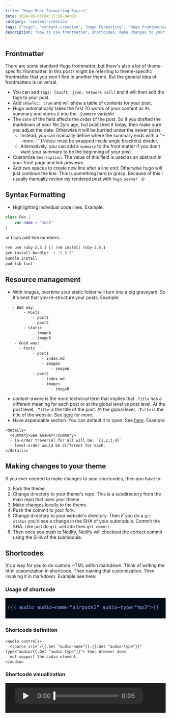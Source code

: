 ```yaml
---
title: "Hugo Post Formatting Basics"
date: 2024-05-03T04:17:58-04:00
category: 'content-creation'
tags: ["hugo", "content-creation", "Hugo Formatting", "Hugo Frontmatter"]
description: "How to use frontmatter, shortcodes, make changes to your theme, do syntax highlighting"
---
```


## Frontmatter
There are some standard Hugo frontmatter, but there's also a lot of theme-specific frontmatter. In this post I might be referring to theme-specific frontmatter that you won't find in another theme. But the general idea of frontmatters is universal.

  - You can add `tags: [swift, json, network call]` and it will then add the tags to your post. 
  - Add `showToc: true` and will show a table of contents for your post.
  - Hugo automatically takes the first 70 words of your content as its summary and stores it into the `.Summary` variable
  - The `date` of the field affects the order of the post. So if you drafted the markdown of your file 2yrs ago, but published it today, then make sure you adjust the date. Otherwise it will be burried under the newer posts. 
    - Instead, you can manually define where the summary ends with a  "!--more--" (Notes: must be wrapped inside angle brackets) divider. 
    - Alternatively, you can add a `summary` to the front matter if you don’t want your summary to be the beginning of your post
- Customize `Description`. The value of this field is used as an abstract in your front page and link previews.
- Add two spaces to create new line after a line end. Otherwise hugo will just continue the line. This is something hard to grasp. Because of this I usually manually review my rendered post with `hugo server -D`

## Syntax Formatting

- Highlighting individual code lines. Example:

```swift { hl_lines=["2-3"]} 
class Foo {
    var name = "Jack"
}

```

or I can add line numbers:

```bash {linenos=true linenostart=1}
rvm use ruby-2.5.1 || rvm install ruby-2.5.1
gem install bundler -v "2.3.3" 
bundle install
pod lib lint
```

## Resource management

- With images, overtime your static folder will turn into a big graveyard. So it's best that you re-structure your posts. Example:
```
   - Bad way:
        - Posts
            - post1
            - post2
        - static
            - imageA
            - imageB
    - Good way:
      - Posts
            - post1
                - index.md
                - images
                    - imageA
            - post2
                - index.md
                - images
                    - imageB
```
- _context-aware_ is the more technical term that implies that `.Title` has a different meaning for each post or at the global level vs post level. At the post level, `.Title` is the title of the post. At the global level, `.Title` is the title of the website. See [here](https://youtu.be/w6_cQsTwd3Q?t=412) for more.
- Have expandable section. You can default it to open. See [here](https://gist.github.com/pierrejoubert73/902cc94d79424356a8d20be2b382e1ab). Example:

```
<details>
  <summary>See answer</summary>
  - in-order traversal for all will be: `[1,2,3,4]`
  - level-order would be different for each. 
</details>
```
## Making changes to your theme

If you ever needed to make changes to your shortcodes, then you have to: 
1. Fork the theme
2. Change directory to your theme's repo. This is a subdirectory from the main repo that uses your theme. 
3. Make changes locally to the theme. 
4. Push the commit to your fork.
5. Change directory to your website's directory. Then if you do a `git status` you'd see a change in the SHA of your submodule. Commit the SHA. Like just do `git add` adn then `git commit`.
6. Then once you push to Netlify, Netlify will checkout the correct commit using the SHA of the submodule.

## Shortcodes

It's a way for you to do custom HTML within markdown. Think of writing the html cusomization in shortcode. Then naming that customization. Then invoking it in markdown. Example see here:

### Usage of shortcode

!["shortcode usage"](shortcode-syntax.png "I purposefully used a screenshot otherwise Hugo would have rendered the shortcode and not shown the syntax.")

### Shortcode definition

```
<audio controls>
  <source src="/{{.Get "audio-name"}}.{{.Get "audio-type"}}" type="audio/{{.Get "audio-type"}}"> Your browser does
  not support the audio element.
</audio>
```

### Shortcode visualization

!["shortcode visualization"](shortcode-visualization.png "Fidelity Account List. The list remains there for some screens.")